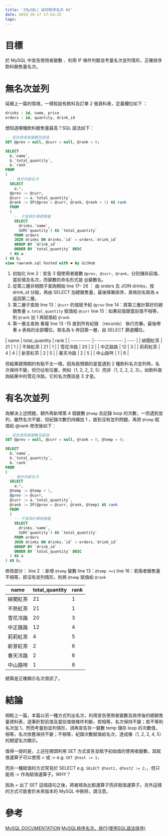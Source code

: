 ```yaml
---
title: '[MySQL] 如何排序名次 #2'
date: 2019-10-17 17:54:25
tags:
---
```

# 目標
於 MySQL 中宣告使用者變數 、利用 IF 條件判斷並考量名次並列情形，正確排序飲料銷售量名次。

<!-- more -->

# 無名次並列
延續上一篇的情境，一樣假設有飲料及訂單 2 張資料表，定義欄位如下 ：

```sql
drinks : id, name, price
orders : id, quantity, drink_id
```

想知道哪種飲料銷售量最高？SQL 語法如下：

```sql
-- 宣告使用者變數及賦值
SET @prev = null, @curr = null, @rank = 0;

SELECT
  b.`name`,
  b.`total_quantity`,
  b.`rank`
FROM 
(
  -- 條件判斷名次
  SELECT 
    a.*,
  @prev := @curr,
  @curr := a.`total_quantity`,
  @rank := IF(@prev = @curr, @rank, @rank + 1) AS rank
  FROM
  (
    -- 子查詢計算總銷量
    SELECT 
      drinks.`name`, 
      SUM(`quantity`) AS `total_quantity` 
    FROM orders
    JOIN drinks ON drinks.`id` = orders.`drink_id`
    GROUP BY `drink_id`
    ORDER BY `total_quantity` DESC
  ) AS a
) AS b;
view rawrank.sql hosted with ❤ by GitHub
```
1. 初始化
  line 2：宣告 3 個使用者變數 `@prev, @curr, @rank`，分別儲存前值、當前值及名次，而變數的命名形式是 @變數名。
2. 從第三層非相關子查詢開始
  line 17– 26 ： 由 orders 去 JOIN drinks，按 drink_id 分組，再由 SELECT 加總銷售量，最後降冪排序，表格別名取為 a 返回第二層。
3. 第二層子查詢
  line 13：`@curr` 的值賦予給 `@prev`
  line 14：將第三層計算好的總銷售量 `a.total_quantity` 賦值給 `@curr`
  line 15：如果前值跟當前值不相等，則 `@rank` 加 1 再賦值給 `@rank`
4. 第一層主查詢
  重複 line 13 -15 直到所有紀錄 （records） 執行完畢。最後帶著 a 表格的全部欄位，取名為 b 奔回第一層，由 SELECT 篩選欄位。


|   name     | total_quantity | rank |
| ---------- |- ------------- | ---- |
|  緋聞紅茶   |       21       |  1   |
|  不熟紅茶   |       21       |  1   |
|  雪花冷路   |       20       |  2   |
|  中正路路   |       12       |  3   |
|  莉莉紅茶   |       4        |  4   |
|  新芽紅茶   |       2        |  5   |
|  春天冷路   |       2        |  5   |
|  中山路咩   |       1        |  6   |

但結果跟預期的有點不太一樣。因為我預期的是當遇到 2 種飲料名次並列時，名次保持不變，但仍佔有位置，例如（1, 2, 2, 2, 5）而非（1, 2, 2, 2, 3）。如飲料查詢結果中的雪花冷路，它的名次應該是 3 才是。

# 有名次並列
為解決上述問題，額外再新增第 4 個變數 `@temp` 去記錄 loop 的次數，一但遇到並列，雖然名次不變，但紀錄次數仍持續加 1 ，直到沒有並列問題，再把 `@temp` 賦值給 @rank 修改後如下：

```sql
-- 宣告使用者變數及賦值
SET @prev = null, @curr = null, @rank = 0, @temp = 0;

SELECT
  b.`name`,
  b.`total_quantity`,
  b.`rank`
FROM 
(
  -- 條件判斷名次
  SELECT 
    a.*,
  @temp := @temp + 1,
  @prev := @curr,
  @curr := a.`total_quantity`,
  @rank := IF(@prev = @curr, @rank, @temp) AS rank
  FROM
  (
    -- 子查詢計算總銷量
    SELECT 
      drinks.`name`, 
      SUM(`quantity`) AS `total_quantity` 
    FROM orders
    JOIN drinks ON drinks.`id` = orders.`drink_id`
    GROUP BY `drink_id`
    ORDER BY `total_quantity` DESC
  ) AS a
) AS b;
```

修改部分：
line 2 ：新增 `@temp` 變數
line 13：`@temp +=1`
line 16：若兩者銷售量不相等，即沒有並列情形，則將 `@temp` 賦值給 `@rank`


|   name     | total_quantity | rank |
| ---------- | -------------- | ---- |
|  緋聞紅茶   |       21       |  1   |
|  不熟紅茶   |       21       |  1   |
|  雪花冷路   |       20       |  3   |
|  中正路路   |       12       |  4   |
|  莉莉紅茶   |       4        |  5   |
|  新芽紅茶   |       2        |  6   |
|  春天冷路   |       2        |  6   |
|  中山路咩   |       1        |  8   |

總算是正確顯示名次資訊了。

# 結論
相較上一篇，本篇以另一種方式列出名次，利用宣告使用者變數及排序後的總銷售量資料表，逐筆針對前值及當前值做條件判斷，若相等，名次保持不變；若不等則名次加 1。然而考量到並列情形，須再宣告另一變數 temp 儲存 loop 的次數值，相等，名次依舊保持不變；不相等，紀錄次數賦值給名次，達成像（1, 2, 2, 4, 5）的期望名次顯示。

值得一提的是，上述在開頭利用 SET 方式宣告並賦予初始值的使用者變數，其賦值運算子可以使用 = 或 := e.g. `SET @test := 1;`

而另一種賦值的方式常見於 SELECT e.g. `SELECT @test1, @test2 := 2;`，但只能用 := 作為賦值運算子。WHY？

因為 = 出了 SET 這個語句之後，將被視為比較運算子而非賦值運算子。另外這樣的方式可能會於未來版本的 MySQL 中刪除，請注意。

# 參考
[MySQL DOCUMENTATION](https://dev.mysql.com/doc/refman/8.0/en/user-variables.html)
[MySQL排序名次、排行(使用SQL語法排序)](https://newaurora.pixnet.net/blog/post/221610377-mysql%e6%8e%92%e5%ba%8f%e5%90%8d%e6%ac%a1%e3%80%81%e6%8e%92%e8%a1%8c%28%e4%bd%bf%e7%94%a8sql%e8%aa%9e%e6%b3%95%e6%8e%92%e5%ba%8f%29)